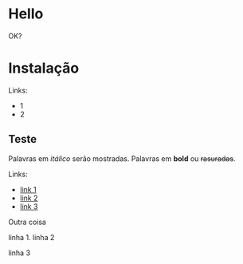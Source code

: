 # Hello
OK?
# Instalação
Links:
* 1
* 2
## Teste
Palavras em _itálico_ serão mostradas.
Palavras em **bold** ou ~~rasuradas~~.

Links:
* [link 1](www.fe.up.pt)
* [link 2](www.fe.up.pt)
* [link 3](www.fe.up.pt)

Outra coisa

linha 1.
linha 2

linha 3
